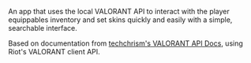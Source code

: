 An app that uses the local VALORANT API to interact with the player equippables inventory and set skins quickly and easily with a simple, searchable interface.

Based on documentation from [techchrism's VALORANT API Docs](https://valapidocs.techchrism.me/), using Riot's VALORANT client API.
